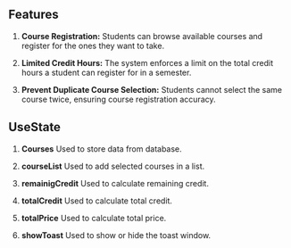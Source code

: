## Features

1. **Course Registration:** Students can browse available courses and register for the ones they want to take.

2. **Limited Credit Hours:** The system enforces a limit on the total credit hours a student can register for in a semester.

3. **Prevent Duplicate Course Selection:** Students cannot select the same course twice, ensuring course registration accuracy.

## UseState

1. **Courses** Used to store data from database.

2. **courseList** Used to add selected courses in a list.

3. **remainigCredit** Used to calculate remaining credit.
4. **totalCredit** Used to calculate total credit.
5. **totalPrice** Used to calculate total price.
6. **showToast** Used to show or hide the toast window.
